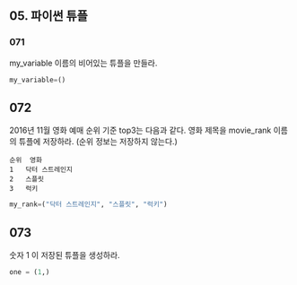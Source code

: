 ## 05. 파이썬 튜플

### 071
my_variable 이름의 비어있는 튜플을 만들라.
```python
my_variable=()
```

## 072
2016년 11월 영화 예매 순위 기준 top3는 다음과 같다. 영화 제목을 movie_rank 이름의 튜플에 저장하라. (순위 정보는 저장하지 않는다.)
```
순위	영화
1	닥터 스트레인지
2	스플릿
3	럭키
```
```python
my_rank=("닥터 스트레인지", "스플릿", "럭키")
```

## 073
숫자 1 이 저장된 튜플을 생성하라.
```python
one = (1,)
```
